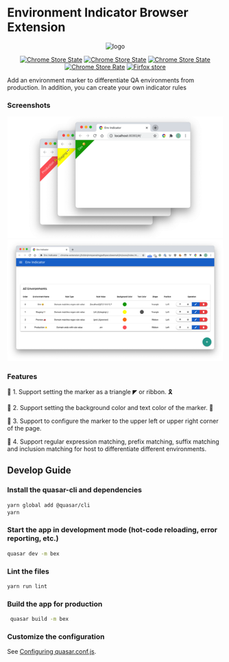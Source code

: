 # Environment Indicator Browser Extension


<p align="center">
    <img width="180" src="https://raw.githubusercontent.com/gaoliang/env-indicator/main/docs/.vuepress/public/indicator.png" alt="logo">
</p>

<p align="center">
  <a href="https://travis-ci.com/gaoliang/env-indicator"><img src="https://travis-ci.com/gaoliang/env-indicator.svg?branch=main" alt="Chrome Store State"></a>
  <a href="https://chrome.google.com/webstore/detail/env-indicator/kgdbcpllbbnimjgoiomfdebldcofmlbl"><img src="https://img.shields.io/chrome-web-store/v/kgdbcpllbbnimjgoiomfdebldcofmlbl" alt="Chrome Store State"></a>
  <a href="https://chrome.google.com/webstore/detail/env-indicator/kgdbcpllbbnimjgoiomfdebldcofmlbl"><img src="https://img.shields.io/chrome-web-store/users/kgdbcpllbbnimjgoiomfdebldcofmlbl" alt="Chrome Store State"></a>
  <a href="https://chrome.google.com/webstore/detail/env-indicator/kgdbcpllbbnimjgoiomfdebldcofmlbl"><img src="https://img.shields.io/chrome-web-store/stars/kgdbcpllbbnimjgoiomfdebldcofmlbl" alt="Chrome Store Rate"></a>
  <a href="https://addons.mozilla.org/zh-CN/firefox/addon/env-indicator"><img src="https://img.shields.io/amo/v/env-indicator" alt="Firfox store"></a>
</p>

Add an environment marker to differentiate QA environments from production. In addition, you can create your own indicator rules

### Screenshots
![examples](./docs/example.png)
![config](./docs/config.png)

### Features
🌟 1. Support setting the marker as a triangle ◤ or ribbon. 🎗

🌟 2. Support setting the background color and text color of the marker. 🎨

🌟 3. Support to configure the marker to the upper left or upper right corner of the page.

🌟 4. Support regular expression matching, prefix matching, suffix matching and inclusion matching for host to differentiate different environments.

## Develop Guide

### Install the quasar-cli and dependencies
```bash
yarn global add @quasar/cli
yarn
```

### Start the app in development mode (hot-code reloading, error reporting, etc.)
```bash
quasar dev -m bex
```

### Lint the files
```bash
yarn run lint
```

### Build the app for production
```bash
 quasar build -m bex
 ```

### Customize the configuration
See [Configuring quasar.conf.js](https://quasar.dev/quasar-cli/quasar-conf-js).
